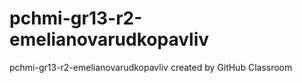 # pchmi-gr13-r2-emelianovarudkopavliv
pchmi-gr13-r2-emelianovarudkopavliv created by GitHub Classroom

